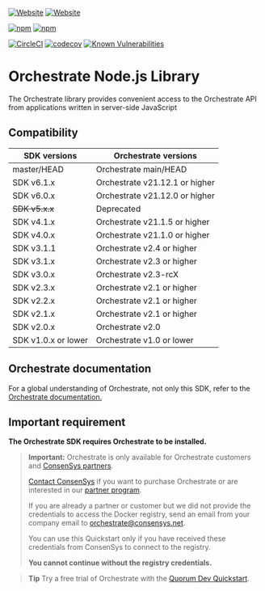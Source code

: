 [![Website](https://img.shields.io/website?label=documentation&url=https%3A%2F%2Fdocs.orchestrate.pegasys.tech%2F)](https://docs.orchestrate.pegasys.tech/)
[![Website](https://img.shields.io/website?label=website&url=https%3A%2F%2Fpegasys.tech%2Forchestrate%2F)](https://pegasys.tech/orchestrate/)

[![npm](https://img.shields.io/npm/v/pegasys-orchestrate)](https://www.npmjs.com/package/pegasys-orchestrate)
[![npm](https://img.shields.io/npm/dw/pegasys-orchestrate)](https://www.npmjs.com/package/pegasys-orchestrate)

[![CircleCI](https://img.shields.io/circleci/build/gh/ConsenSys/orchestrate-node?token=b950a12c7c5f1ba8ae60273360c99d832301057a)](https://circleci.com/gh/ConsenSys/orchestrate-node)
[![codecov](https://codecov.io/gh/ConsenSys/orchestrate-node/branch/master/graph/badge.svg)](https://codecov.io/gh/ConsenSys/orchestrate-node)
[![Known Vulnerabilities](https://snyk.io/test/github/PegaSysEng/orchestrate-node/badge.svg?targetFile=package.json)](https://snyk.io/test/github/PegaSysEng/orchestrate-node?targetFile=package.json)

# Orchestrate Node.js Library

The Orchestrate library provides convenient access to the Orchestrate API from applications written in server-side JavaScript

## Compatibility

| SDK versions        | Orchestrate versions           |
| ------------------- | ------------------------------ |
| master/HEAD         | Orchestrate main/HEAD          |
| SDK v6.1.x          | Orchestrate v21.12.1 or higher |
| SDK v6.0.x          | Orchestrate v21.12.0 or higher |
| ~~SDK v5.x.x~~      | Deprecated                     |
| SDK v4.1.x          | Orchestrate v21.1.5 or higher  |
| SDK v4.0.x          | Orchestrate v21.1.0 or higher  |
| SDK v3.1.1          | Orchestrate v2.4 or higher     |
| SDK v3.1.x          | Orchestrate v2.3 or higher     |
| SDK v3.0.x          | Orchestrate v2.3-rcX           |
| SDK v2.3.x          | Orchestrate v2.1 or higher     |
| SDK v2.2.x          | Orchestrate v2.1 or higher     |
| SDK v2.1.x          | Orchestrate v2.1 or higher     |
| SDK v2.0.x          | Orchestrate v2.0               |
| SDK v1.0.x or lower | Orchestrate v1.0 or lower      |

## Orchestrate documentation

For a global understanding of Orchestrate, not only this SDK, refer to the
[Orchestrate documentation.](https://docs.orchestrate.consensys.net/)

## Important requirement

**The Orchestrate SDK requires Orchestrate to be installed.**

> **Important:** Orchestrate is only available for Orchestrate customers and
> [ConsenSys partners](https://consensys.net/solutions/partnerships/).
>
> [Contact ConsenSys](https://codefi.consensys.net/orchestrate-get-in-touch) if you want to purchase Orchestrate
> or are interested in our [partner program](https://consensys.net/solutions/partnerships/).
>
> If you are already a partner or customer but we did not provide the credentials to access the
> Docker registry, send an email from your company email to [orchestrate@consensys.net](mailto:orchestrate@consensys.net).
>
> You can use this Quickstart only if you have received these credentials from ConsenSys to connect to the registry.
>
> **You cannot continue without the registry credentials.**

> **Tip** Try a free trial of Orchestrate with the [Quorum Dev Quickstart](https://github.com/PegaSysEng/quorum-dev-quickstart/tree/master/files/orchestrate).
